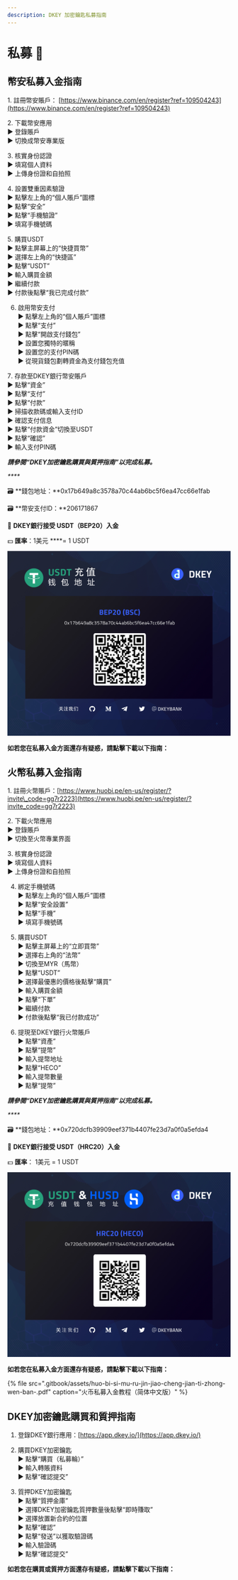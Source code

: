 ```yaml
---
description: DKEY 加密鑰匙私募指南
---
```


# 私募 🎯

## 幣安私募入金指南

1️. 註冊幣安賬戶： [https://www.binance.com/en/register?ref=109504243](https://www.binance.com/en/register?ref=109504243) 

2️. 下載幣安應用  
   ▶ 登錄賬戶  
   ▶ 切換成幣安專業版 

3️. 核實身份認證  
   ▶ 填寫個人資料  
   ▶ 上傳身份證和自拍照

4️. 設置雙重因素驗證  
   ▶ 點擊左上角的“個人賬戶”圖標  
   ▶ 點擊“安全”  
   ▶ 點擊“手機驗證”  
   ▶ 填寫手機號碼

5️. 購買USDT  
   ▶ 點擊主屏幕上的“快捷買幣”  
   ▶ 選擇左上角的“快捷區”  
   ▶ 點擊“USDT”  
   ▶ 輸入購買金額  
   ▶ 繼續付款  
   ▶ 付款後點擊“我已完成付款”

6. 啟用幣安支付  
   ▶ 點擊左上角的“個人賬戶”圖標  
   ▶ 點擊“支付”  
   ▶ 點擊“開啟支付錢包”  
   ▶ 設置您獨特的暱稱  
   ▶ 設置您的支付PIN碼  
   ▶ 從現貨錢包劃轉資金為支付錢包充值

7️. 存款至DKEY銀行幣安賬戶  
   ▶ 點擊“資金”  
   ▶ 點擊“支付”  
   ▶ 點擊“付款”  
   ▶ 掃描收款碼或輸入支付ID  
   ▶ 確認支付信息  
   ▶ 點擊“付款資金”切換至USDT  
   ▶ 點擊“確認”  
   ▶ 輸入支付PIN碼

_**請參閱“DKEY加密鑰匙購買與質押指南”以完成私募。**_

_\*\*\*\*_

🗃 **錢包地址：**0x17b649a8c3578a70c44ab6bc5f6ea47cc66e1fab 

🗃 **幣安支付ID：**206171867

🔑 **DKEY銀行接受 USDT（BEP20）入金**

 💵 **匯率**：1美元 ****= 1 USDT 

![](.gitbook/assets/usdt-deposit-poster_bep20_cn.jpg)

**如若您在私募入金方面還存有疑惑，請點擊下載以下指南：**



## 火幣私募入金指南

1️. 註冊火幣賬戶：[https://www.huobi.pe/en-us/register/?invite\_code=gg7r2223](https://www.huobi.pe/en-us/register/?invite_code=gg7r2223)

2️. 下載火幣應用  
   ▶ 登錄賬戶  
   ▶ 切換至火幣專業界面

3️. 核實身份認證  
   ▶ 填寫個人資料  
   ▶ 上傳身份證和自拍照

4. 綁定手機號碼  
   ▶ 點擊左上角的“個人賬戶”圖標  
   ▶ 點擊“安全設置”  
   ▶ 點擊“手機”  
   ▶ 填寫手機號碼

5. 購買USDT  
   ▶ 點擊主屏幕上的“立即買幣”  
   ▶ 選擇右上角的“法幣”  
   ▶ 切換至MYR（馬幣）  
   ▶ 點擊“USDT”  
   ▶ 選擇最優惠的價格後點擊“購買”  
   ▶ 輸入購買金額  
   ▶ 點擊“下單”  
   ▶ 繼續付款  
   ▶ 付款後點擊“我已付款成功”

6. 提現至DKEY銀行火幣賬戶  
   ▶ 點擊“資產”  
   ▶ 點擊“提幣”  
   ▶ 輸入提幣地址  
   ▶ 點擊“HECO”  
   ▶ 輸入提幣數量  
   ▶ 點擊“提幣”

_**請參閱“DKEY加密鑰匙購買與質押指南”以完成私募。**_

_\*\*\*\*_

🗃 **錢包地址：**0x720dcfb39909eef371b4407fe23d7a0f0a5efda4

🔑 **DKEY銀行接受 USDT（HRC20）入金**

💵 **匯率**： 1美元 = 1 USDT

![](.gitbook/assets/hrc20_usdt-and-husd_cn.jpg)

**如若您在私募入金方面還存有疑惑，請點擊下載以下指南：**

{% file src=".gitbook/assets/huo-bi-si-mu-ru-jin-jiao-cheng-jian-ti-zhong-wen-ban-.pdf" caption="火币私募入金教程（简体中文版）" %}



## DKEY加密鑰匙購買和質押指南

1. 登錄DKEY銀行應用：[https://app.dkey.io/](https://app.dkey.io/)

2. 購買DKEY加密鑰匙  
   ▶ 點擊“購買（私募輪）”  
   ▶ 輸入轉賬資料  
   ▶ 點擊“確認提交”

3. 質押DKEY加密鑰匙  
   ▶ 點擊“質押金庫”  
   ▶ 選擇DKEY加密鑰匙質押數量後點擊“即時賺取”  
   ▶ 選擇放置新合約的位置  
   ▶ 點擊“確認”  
   ▶ 點擊“發送”以獲取驗證碼  
   ▶ 輸入驗證碼  
   ▶ 點擊“確認提交”



**如若您在購買或質押方面還存有疑惑，請點擊下載以下指南：**



